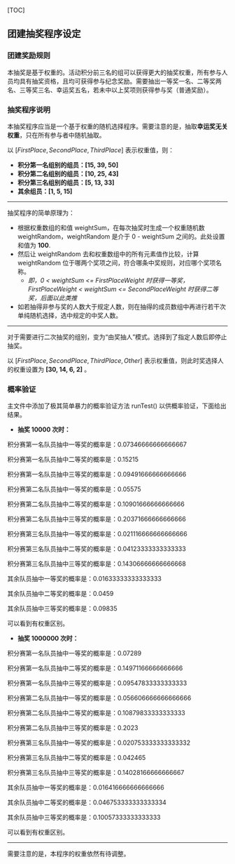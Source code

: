[TOC]

## 团建抽奖程序设定

### 团建奖励规则

本抽奖是基于权重的。活动积分前三名的组可以获得更大的抽奖权重，所有参与人员均具有抽奖资格，且均可获得参与纪念奖励。需要抽出一等奖一名、二等奖两名、三等奖三名、幸运奖五名，若未中以上奖项则获得参与奖（普通奖励）。

### 抽奖程序说明

本抽奖程序应当是一个基于权重的随机选择程序。需要注意的是，抽取**幸运奖无关权重**，只在所有参与者中随机抽取。

以 $[FirstPlace, SecondPlace, ThirdPlace]$ 表示权重值，则：

- **积分第一名组别的组员：[15, 39, 50]**
- **积分第二名组别的组员：[10, 25, 43]**
- **积分第三名组别的组员：[5, 13, 33]**
- **其余组员：[1, 5, 15]**

---

抽奖程序的简单原理为：

- 根据权重数组的和值 weightSum，在每次抽奖时生成一个权重随机数 weightRandom，weightRandom 是介于 0 - weightSum 之间的。此处设置和值为 **100**.
- 然后让 weightRandom 去和权重数组中的所有元素值作比较，计算 weightRandom 位于哪两个奖项之间，符合哪条中奖规则，对应哪个奖项名称。
    - *即，0 < weightSum <= FirstPlaceWeight 时获得一等奖，FirstPlaceWeight < weightSum <= SecondPlaceWeight 时获得二等奖，后面以此类推*
- 如若抽得非参与奖的人数大于规定人数，则在抽得的成员数组中再进行若干次单纯随机选择，选中规定的中奖人数。

---

对于需要进行二次抽奖的组别，变为“由奖抽人”模式。选择到了指定人数后即停止抽奖。

以 $[FirstPlace, SecondPlace, ThirdPlace, Other]$ 表示权重值，则此时奖选择人的权重设置为 **[30, 14, 6, 2]** 。

### 概率验证

主文件中添加了极其简单暴力的概率验证方法 runTest() 以供概率验证，下面给出结果。

- **抽奖 10000 次时：**

积分赛第一名队员抽中一等奖的概率是：0.07346666666666667

积分赛第一名队员抽中二等奖的概率是：0.15215

积分赛第一名队员抽中三等奖的概率是：0.09491666666666666


积分赛第二名队员抽中一等奖的概率是：0.05575

积分赛第二名队员抽中二等奖的概率是：0.10901666666666666

积分赛第二名队员抽中三等奖的概率是：0.20371666666666666


积分赛第三名队员抽中一等奖的概率是：0.021116666666666666

积分赛第三名队员抽中二等奖的概率是：0.04123333333333333

积分赛第三名队员抽中三等奖的概率是：0.14306666666666668


其余队员抽中一等奖的概率是：0.01633333333333333

其余队员抽中二等奖的概率是：0.0459

其余队员抽中三等奖的概率是：0.09835


可以看到有权重区别。

- **抽奖 1000000 次时：**

积分赛第一名队员抽中一等奖的概率是：0.07289

积分赛第一名队员抽中二等奖的概率是：0.14971166666666666

积分赛第一名队员抽中三等奖的概率是：0.09547833333333333


积分赛第二名队员抽中一等奖的概率是：0.056606666666666666

积分赛第二名队员抽中二等奖的概率是：0.10879833333333333

积分赛第二名队员抽中三等奖的概率是：0.2023


积分赛第三名队员抽中一等奖的概率是：0.020753333333333332

积分赛第三名队员抽中二等奖的概率是：0.042465

积分赛第三名队员抽中三等奖的概率是：0.14028166666666667


其余队员抽中一等奖的概率是：0.016416666666666666

其余队员抽中二等奖的概率是：0.046753333333333334

其余队员抽中三等奖的概率是：0.10057333333333333


可以看到有权重区别。

---

需要注意的是，本程序的权重依然有待调整。
